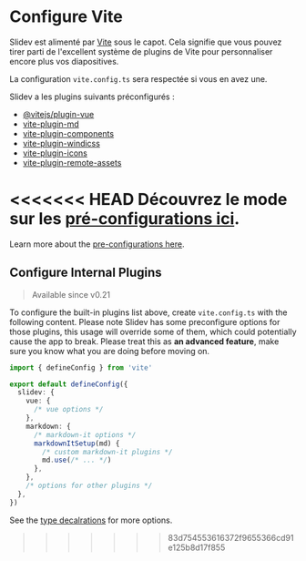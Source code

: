 # Configure Vite

<Environment type="node" />

Slidev est alimenté par [Vite](http://vitejs.dev/) sous le capot. Cela signifie que vous pouvez tirer parti de l'excellent système de plugins de Vite pour personnaliser encore plus vos diapositives.

La configuration `vite.config.ts` sera respectée si vous en avez une.

Slidev a les plugins suivants préconfigurés :

- [@vitejs/plugin-vue](https://github.com/vitejs/vite/tree/main/packages/plugin-vue)
- [vite-plugin-md](https://github.com/antfu/vite-plugin-md)
- [vite-plugin-components](https://github.com/antfu/vite-plugin-components)
- [vite-plugin-windicss](https://github.com/windicss/vite-plugin-windicss)
- [vite-plugin-icons](https://github.com/antfu/vite-plugin-icons)
- [vite-plugin-remote-assets](https://github.com/antfu/vite-plugin-remote-assets)

<<<<<<< HEAD
Découvrez le mode sur les [pré-configurations ici](https://github.com/slidevjs/slidev/blob/main/packages/slidev/node/plugins/preset.ts).
=======
Learn more about the [pre-configurations here](https://github.com/slidevjs/slidev/blob/main/packages/slidev/node/plugins/preset.ts).

## Configure Internal Plugins

> Available since v0.21

To configure the built-in plugins list above, create `vite.config.ts` with the following content. Please note Slidev has some preconfigure options for those plugins, this usage will override some of them, which could potentially cause the app to break. Please treat this as **an advanced feature**, make sure you know what you are doing before moving on.

```ts
import { defineConfig } from 'vite'

export default defineConfig({
  slidev: {
    vue: {
      /* vue options */
    },
    markdown: {
      /* markdown-it options */
      markdownItSetup(md) {
        /* custom markdown-it plugins */
        md.use(/* ... */)
      },
    },
    /* options for other plugins */
  },
})
```

See the [type decalrations](https://github.com/slidevjs/slidev/blob/main/packages/slidev/node/options.ts#L50) for more options.
>>>>>>> 83d754553616372f9655366cd91e125b8d17f855
